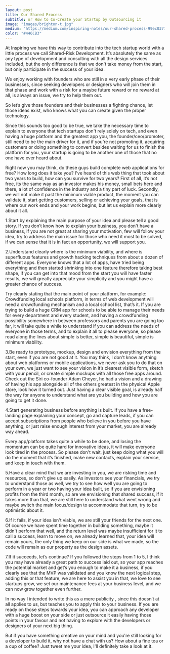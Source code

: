 ```yaml
---
layout: post
title: Our Shared Process
subtitle: or How to Co-Create your Startup by Outsourcing it
image: "images/brighton-t.jpg"
medium: "https://medium.com/inspiring-notes/our-shared-process-99ec03772af"
color: "#446CB3"
---
```


At Inspiring we have this way to contribute into the tech startup world with a little process we call Shared-Risk Development. It’s absolutely the same as any type of development and consulting with all the design services included, but the only difference is that we don't take money from the start, but only participate in the success of your idea.

We enjoy working with founders who are still in a very early phase of their businesses, since seeking developers or designers who will join them in that phase and work with a risk for a maybe future reward or no reward at all, is always an issue, we try to help them out.

So let’s give those founders and their businesses a fighting chance, let those ideas exist, who knows what you can create given the proper technology.

Since this sounds too good to be true, we take the necessary time to explain to everyone that tech startups don't rely solely on tech, and even having a huge platform and the greatest app you, the founder/ceo/promoter, still need to be the main driver for it, and if you're not promoting it, acquiring customers or doing something to convert besides waiting for us to finish the platform for you, your startup is going to be another one of those that no one have ever heard about.

Right now you may think, do these guys build complete web applications for free? How long does it take you? I've heard of this web thing that took about two years to build, how can you survive for two years?
First of all, it’s not free, its the same way as an investor makes his money, small bets here and there, a lot of confidence in the industry and a tiny part of luck. Secondly, we will not make it past the minimum viable product, the moment you can validate it, start getting customers, selling or achieving your goals, that is where our work ends and your work begins, but let us explain more clearly about it all.

1.Start by explaining the main purpose of your idea and please tell a good story.
If you don’t know how to explain your business, you don't have a business, if you are not great at sharing your motivation, few will follow your idea, try to address the main issue for those who need it most to be solved, if we can sense that it is in fact an opportunity, we will support you.

2.Understand clearly where is the minimum viability, and where is superfluous features and growth hacking techniques from about a dozen of different apps.
Everyone knows that a lot of apps, have tried being everything and then started shrinking into one feature therefore taking best shape, if you can get into that mood from the start you will have faster results, we will greatly appreciate your simplicity and you might have a greater chance of success.

Try clearly stating that the main point of your platform, for example: Crowdfunding local schools platform, in terms of web development will need a crowdfunding mechanism and a local school list, that’s it. If you are trying to build a huge CRM app for schools to be able to manage their needs for every department and every student, and having a crowdfunding possibility somewhere in between professors and parents you are going too far, it will take quite a while to understand if you can address the needs of everyone in those terms, and to explain it all to please everyone, so please read along the lines about simple is better, simple is beautiful, simple is minimum viability.

3.Be ready to prototype, mockup, design and envision everything from the start, even if you are not good at it.
You may think, I don't know anything about web platforms or mobile applications, we never ask you to do that on your own, we just want to see your vision in it’s clearest visible form, sketch with your pencil, or create simple mockups with all those free apps around. Check out the Siri co-founder Adam Cheyer, he had a vision and a drawing of having his app alongside all of the others greatest in the physical Apple store, look how it turned out. Just having a clear visible goal, is already half the way for anyone to understand what are you building and how you are going to get it done.

4.Start generating business before anything is built.
If you have a free-landing page explaining your concept, go and capture leads, if you can accept subscriptions from people who believe in you before you have anything, or just raise enough interest from your market, you are already way ahead.

Every app/platform takes quite a while to be done, and losing the momentum can be quite hard for innovative ideas, it will make everyone look tired in the process. So please don't wait, just keep doing what you will do the moment that it’s finished, make new contacts, explain your service, and keep in touch with them.

5.Have a clear mind that we are investing in you, we are risking time and resources, so don't give up easily.
As investors see your financials, we try to understand those as well, we try to see how well you are going to perform in a year or two having your idea built, so if you are envisioning profits from the third month, so are we envisioning that shared success, if it takes more than that, we are still here to understand what went wrong and maybe switch the main focus/design to accommodate that turn, try to be optimistic about it.

6.If it fails, if your idea isn't viable, we are still your friends for the next one.
Of course we have spent time together in building something, maybe it didn't perform that well, and the return level was maybe insufficient for it to call a success, learn to move on, we already learned that, your idea will remain yours, the only thing we keep on our side is what we made, so the code will remain as our property as the design assets.

7.If it succeeds, let’s continue?
If you followed the steps from 1 to 5, I think you may have already a great path to success laid out, so your app reaches the potential market and get’s you enough to make it a business, if you clearly see that the MVP was validated and you know the next logical step, adding this or that feature, we are here to assist you in that, we love to see startups grow, we set our maintenance fees at your business level, and we can now grow together even further.

In no way I intended to write this as a mere publicity , since this doesn’t at all applies to us, but teaches you to apply this to your business. If you are ready on those steps towards your idea, you can approach any developer with a huge boost on your side or just outsource it easily having those points in your favour and not having to explore with the developers or designers of your next big thing.

But if you have something creative on your mind and you're still looking for a developer to build it, why not have a chat with us? How about a fine tea or a cup of coffee? Just tweet me your idea, I'll definitely take a look at it.